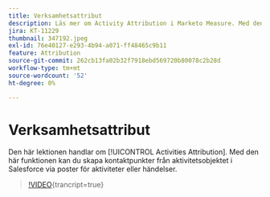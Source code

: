 ```yaml
---
title: Verksamhetsattribut
description: Läs mer om Activity Attribution i Marketo Measure. Med den här funktionen kan du skapa kontaktpunkter från aktivitetsobjektet i Salesforce via poster för aktiviteter eller händelser.
jira: KT-11229
thumbnail: 347192.jpeg
exl-id: 76e40127-e293-4b94-a071-ff48465c9b11
feature: Attribution
source-git-commit: 262cb13fa02b32f7918ebd569720b80078c2b28d
workflow-type: tm+mt
source-wordcount: '52'
ht-degree: 0%

---
```


# Verksamhetsattribut

Den här lektionen handlar om [!UICONTROL Activities Attribution]. Med den här funktionen kan du skapa kontaktpunkter från aktivitetsobjektet i Salesforce via poster för aktiviteter eller händelser.

>[!VIDEO](https://video.tv.adobe.com/v/347192/?learn=on){trancript=true}
